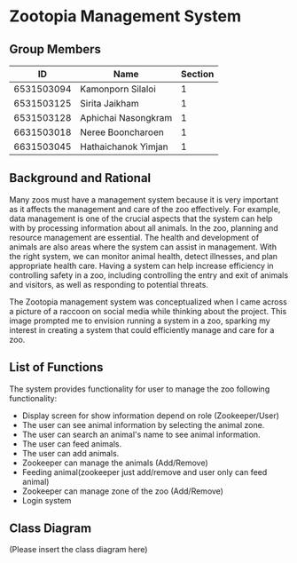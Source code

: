 # Zootopia Management System

## Group Members
| ID          | Name               | Section |
|-------------|--------------------|---------|
| 6531503094  | Kamonporn Silaloi  | 1       |
| 6531503125  | Sirita Jaikham     | 1       |
| 6531503128  | Aphichai Nasongkram| 1       |
| 6631503018  | Neree Booncharoen  | 1       |
| 6631503045  | Hathaichanok Yimjan| 1       |

## Background and Rational

Many zoos must have a management system because it is very important as it affects the management and care of the zoo effectively. For example, data management is one of the crucial aspects that the system can help with by processing information about all animals. In the zoo, planning and resource management are essential. The health and development of animals are also areas where the system can assist in management. With the right system, we can monitor animal health, detect illnesses, and plan appropriate health care. Having a system can help increase efficiency in controlling safety in a zoo, including controlling the entry and exit of animals and visitors, as well as responding to potential threats.

The Zootopia management system was conceptualized when I came across a picture of a raccoon on social media while thinking about the project. This image prompted me to envision running a system in a zoo, sparking my interest in creating a system that could efficiently manage and care for a zoo.

## List of Functions

The system provides functionality for user to manage the zoo following functionality:
- Display screen for show information depend on role (Zookeeper/User)
- The user can see animal information by selecting the animal zone.
- The user can search  an animal's  name to see animal information.
- The user can feed animals.
- The user can add animals. 
- Zookeeper can manage the animals (Add/Remove)
- Feeding animal(zookeeper just add/remove and user only can feed animal)
- Zookeeper can manage zone of the zoo (Add/Remove)
- Login system

## Class Diagram

(Please insert the class diagram here)
